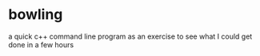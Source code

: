# bowling
a quick c++ command line program as an exercise to see what I could get done in a few hours
